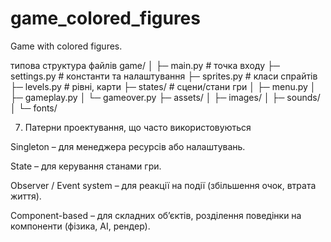 # game_colored_figures
Game with colored figures.

типова структура файлів
game/
│
├─ main.py            # точка входу
├─ settings.py        # константи та налаштування
├─ sprites.py         # класи спрайтів
├─ levels.py          # рівні, карти
├─ states/            # сцени/стани гри
│   ├─ menu.py
│   ├─ gameplay.py
│   └─ gameover.py
├─ assets/
│   ├─ images/
│   ├─ sounds/
│   └─ fonts/


7. Патерни проектування, що часто використовуються

Singleton – для менеджера ресурсів або налаштувань.

State – для керування станами гри.

Observer / Event system – для реакції на події (збільшення очок, втрата життя).

Component-based – для складних об’єктів, розділення поведінки на компоненти (фізика, AI, рендер).